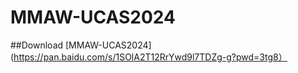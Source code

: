 # MMAW-UCAS2024

##Download
[MMAW-UCAS2024](https://pan.baidu.com/s/1SOlA2T12RrYwd9l7TDZg-g?pwd=3tg8） 
